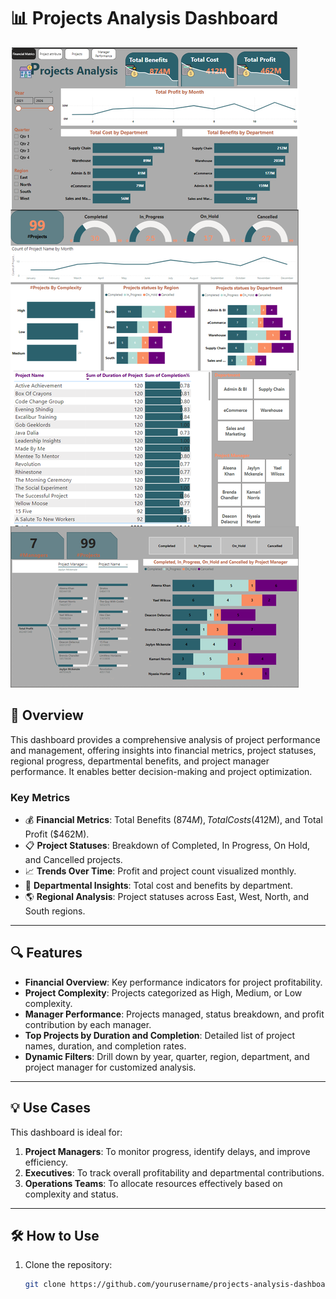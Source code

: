 # 📊 Projects Analysis Dashboard  

![Projects Dashboard Overview](Collage.png)  

## 📝 Overview  
This dashboard provides a comprehensive analysis of project performance and management, offering insights into financial metrics, project statuses, regional progress, departmental benefits, and project manager performance. It enables better decision-making and project optimization.  

### Key Metrics  
- 💰 **Financial Metrics**: Total Benefits ($874M), Total Costs ($412M), and Total Profit ($462M).  
- 📋 **Project Statuses**: Breakdown of Completed, In Progress, On Hold, and Cancelled projects.  
- 📈 **Trends Over Time**: Profit and project count visualized monthly.  
- 🏢 **Departmental Insights**: Total cost and benefits by department.  
- 🌎 **Regional Analysis**: Project statuses across East, West, North, and South regions.  

---

## 🔍 Features  
- **Financial Overview**: Key performance indicators for project profitability.  
- **Project Complexity**: Projects categorized as High, Medium, or Low complexity.  
- **Manager Performance**: Projects managed, status breakdown, and profit contribution by each manager.  
- **Top Projects by Duration and Completion**: Detailed list of project names, duration, and completion rates.  
- **Dynamic Filters**: Drill down by year, quarter, region, department, and project manager for customized analysis.  

---

## 💡 Use Cases  
This dashboard is ideal for:  
1. **Project Managers**: To monitor progress, identify delays, and improve efficiency.  
2. **Executives**: To track overall profitability and departmental contributions.  
3. **Operations Teams**: To allocate resources effectively based on complexity and status.  

---

## 🛠 How to Use  
1. Clone the repository:  
   ```bash
   git clone https://github.com/yourusername/projects-analysis-dashboard.git
